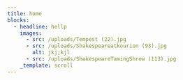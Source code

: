 ```yaml
---
title: home
blocks:
  - headline: hellp
    images:
      - src: /uploads/Tempest (22).jpg
      - src: /uploads/Shakespeareatkourion (93).jpg
        alt: jkj;kjl
      - src: /uploads/ShakespeareTamingShrew (113).jpg
    _template: scroll
---
```


